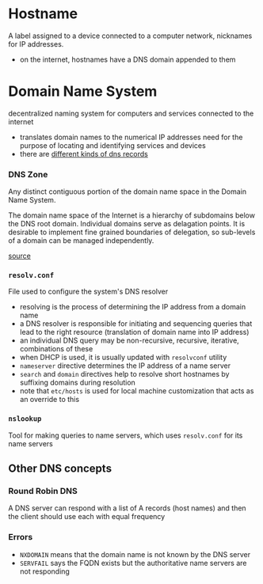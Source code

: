 # Hostname
A label assigned to a device connected to a computer network, nicknames for IP addresses.
- on the internet, hostnames have a DNS domain appended to them

# Domain Name System
decentralized naming system for computers and services connected to the internet
- translates domain names to the numerical IP addresses need for the purpose of locating and identifying services and devices
- there are [different kinds of dns records](./DNS%20Resource%20Records.md) 

### DNS Zone
Any distinct contiguous portion of the domain name space in the Domain Name System. 

The domain name space of the Internet is a hierarchy of subdomains below the DNS root domain. Individual domains serve as delagation points. It is desirable to implement fine grained boundaries of delegation, so sub-levels of a domain can be managed independently.

[source](https://en.wikipedia.org/wiki/Domain_Name_System)

### `resolv.conf`
File used to configure the system's DNS resolver
- resolving is the process of determining the IP address from a domain name
- a DNS resolver is responsible for initiating and sequencing queries that lead to the right resource (translation of domain name into IP address)
- an individual DNS query may be non-recursive, recursive, iterative, combinations of these
- when DHCP is used, it is usually updated with `resolvconf` utility
- `nameserver` directive determines the IP address of a name server
- `search` and `domain` directives help to resolve short hostnames by suffixing domains during resolution
- note that `etc/hosts` is used for local machine customization that acts as an override to this

### `nslookup`
Tool for making queries to name servers, which uses `resolv.conf` for its name servers

## Other DNS concepts
### Round Robin DNS 
A DNS server can respond with a list of A records (host names) and then the client should use each with equal frequency

### Errors
- `NXDOMAIN` means that the domain name is not known by the DNS server
- `SERVFAIL` says the FQDN exists but the authoritative name servers are not responding
